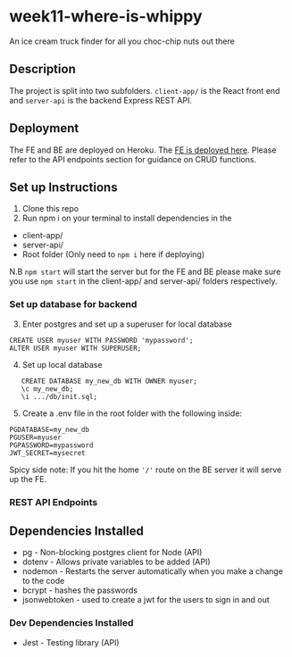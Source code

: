 # week11-where-is-whippy

An ice cream truck finder for all you choc-chip nuts out there

## Description

The project is split into two subfolders. `client-app/` is the React front end and `server-api` is the backend Express REST API.

## Deployment

The FE and BE are deployed on Heroku. The [FE is deployed here](https://where-is-whippy.herokuapp.com/). Please refer to the API endpoints section for guidance on CRUD functions.

## Set up Instructions

1. Clone this repo
2. Run npm i on your terminal to install dependencies in the

- client-app/
- server-api/
- Root folder (Only need to `npm i` here if deploying)

N.B `npm start` will start the server but for the FE and BE please make sure you use `npm start` in the client-app/ and server-api/ folders respectively.

### Set up database for backend

3. Enter postgres and set up a superuser for local database

```
CREATE USER myuser WITH PASSWORD 'mypassword';
ALTER USER myuser WITH SUPERUSER;
```

4. Set up local database

```
   CREATE DATABASE my_new_db WITH OWNER myuser;
   \c my_new_db;
   \i .../db/init.sql;
```

5. Create a .env file in the root folder with the following inside:

```
PGDATABASE=my_new_db
PGUSER=myuser
PGPASSWORD=mypassword
JWT_SECRET=mysecret
```

Spicy side note: If you hit the home `'/'` route on the BE server it will serve up the FE.

### REST API Endpoints

## Dependencies Installed

- pg - Non-blocking postgres client for Node (API)
- dotenv - Allows private variables to be added (API)
- nodemon - Restarts the server automatically when you make a change to the code
- bcrypt - hashes the passwords
- jsonwebtoken - used to create a jwt for the users to sign in and out

### Dev Dependencies Installed

- Jest - Testing library (API)
